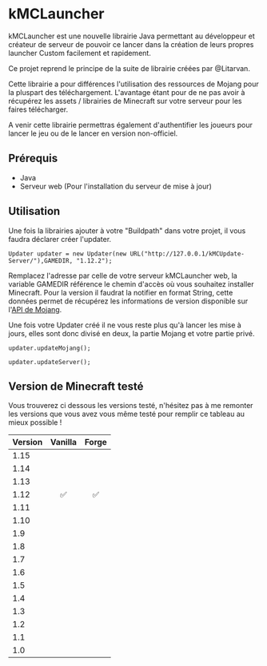 # kMCLauncher
kMCLauncher est une nouvelle librairie Java permettant au développeur et créateur de serveur de pouvoir ce lancer dans la création de leurs propres launcher Custom facilement et rapidement.

Ce projet reprend le principe de la suite de librairie créées par @Litarvan.

Cette librairie a pour différences l'utilisation des ressources de Mojang pour la pluspart des téléchargement.
L'avantage étant pour de ne pas avoir à récupérez les assets / librairies de Minecraft sur votre serveur pour les faires télécharger.

A venir cette librairie permettras également d'authentifier les joueurs pour lancer le jeu ou de le lancer en version non-officiel.

## Prérequis

- Java
- Serveur web (Pour l'installation du serveur de mise à jour)

## Utilisation

Une fois la librairies ajouter à votre "Buildpath" dans votre projet, il vous faudra déclarer créer l'updater.

`Updater updater = new Updater(new URL("http://127.0.0.1/kMCUpdate-Server/"),GAMEDIR, "1.12.2");`

Remplacez l'adresse par celle de votre serveur kMCLauncher web, la variable GAMEDIR référence le chemin d'accès où vous souhaitez installer Minecraft.
Pour la version il faudrat la notifier en format String, cette données permet de récupérez les informations de version disponible sur l'[API de Mojang][1].

[1]: https://launchermeta.mojang.com/mc/game/version_manifest.json

Une fois votre Updater créé il ne vous reste plus qu'à lancer les mise à jours, elles sont donc divisé en deux, la partie Mojang et votre partie privé.

`updater.updateMojang();`

`updater.updateServer();`

## Version de Minecraft testé

Vous trouverez ci dessous les versions testé, n'hésitez pas à me remonter les versions que vous avez vous même testé pour remplir ce tableau au mieux possible !

Version | Vanilla | Forge
---- | :--: | :--:
1.15 | | 
1.14 | | 
1.13 | | 
1.12 | :white_check_mark: | :white_check_mark:
1.11 | | 
1.10 | | 
1.9 | | 
1.8 | | 
1.7 | | 
1.6 | | 
1.5 | | 
1.4 | | 
1.3 | | 
1.2 | | 
1.1 | | 
1.0 | | 

## 